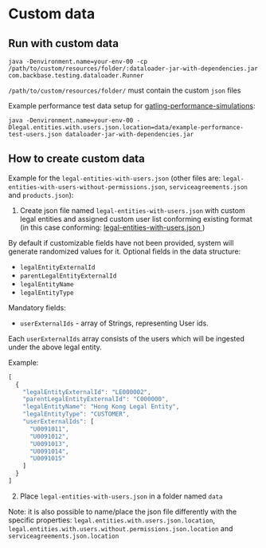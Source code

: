 # Custom data

## Run with custom data
```
java -Denvironment.name=your-env-00 -cp /path/to/custom/resources/folder/:dataloader-jar-with-dependencies.jar com.backbase.testing.dataloader.Runner
```
`/path/to/custom/resources/folder/` must contain the custom `json` files

Example performance test data setup for [gatling-performance-simulations](https://stash.backbase.com/projects/CT/repos/gatling-performance-simulations/browse):
```
java -Denvironment.name=your-env-00 -Dlegal.entities.with.users.json.location=data/example-performance-test-users.json dataloader-jar-with-dependencies.jar
```

## How to create custom data
Example for the `legal-entities-with-users.json` (other files are: `legal-entities-with-users-without-permissions.json`, `serviceagreements.json` and `products.json`):

1. Create json file named `legal-entities-with-users.json` with custom legal entities and assigned custom user list conforming existing format (in this case conforming: [legal-entities-with-users.json ](src/main/resources/data/legal-entities-with-users.json ))

By default if customizable fields have not been provided, system will generate randomized values for it.
Optional fields in the data structure:
- `legalEntityExternalId`
- `parentLegalEntityExternalId`
- `legalEntityName`
- `legalEntityType`

Mandatory fields:
- `userExternalIds` - array of Strings, representing User ids.

Each `userExternalIds` array consists of the users which will be ingested under the above legal entity.

Example:
```javascript
[
  {
    "legalEntityExternalId": "LE000002",
    "parentLegalEntityExternalId": "C000000",
    "legalEntityName": "Hong Kong Legal Entity",
    "legalEntityType": "CUSTOMER",
    "userExternalIds": [
      "U0091011",
      "U0091012",
      "U0091013",
      "U0091014",
      "U0091015"
    ]
  }
]
```
2. Place `legal-entities-with-users.json` in a folder named `data`

Note: it is also possible to name/place the json file differently with the specific properties: `legal.entities.with.users.json.location`, `legal.entities.with.users.without.permissions.json.location` and `serviceagreements.json.location`
